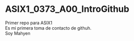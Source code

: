 # ASIX1_0373_A00_IntroGithub
Primer repo para ASIX1  
Es mi primera toma de contacto de githuh.  
Soy Mahyen